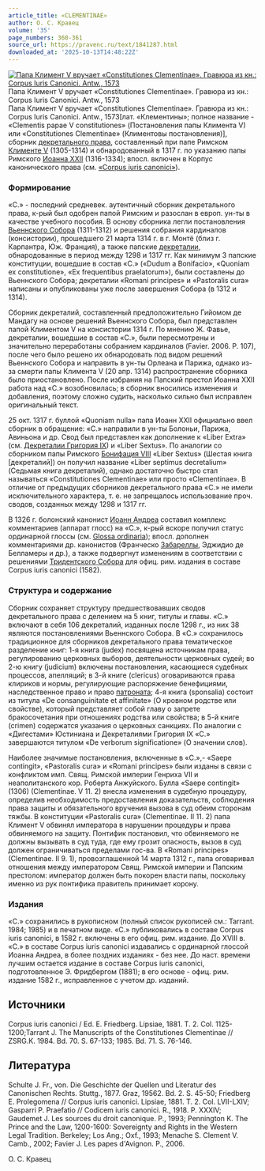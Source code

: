 ```yaml
---
article_title: «CLEMENTINAE»
author: О. С. Кравец
volume: '35'
page_numbers: 360-361
source_url: https://pravenc.ru/text/1841287.html
downloaded_at: '2025-10-13T14:48:22Z'
---
```


[![Папа Климент V вручает «Constitutiones Clementinae». Гравюра из кн.: Corpus Iuris Canonici. Antw., 1573](https://pravenc.ru/data/2015/03/18/1234039224/i200.jpg "Кликните для увеличения картинки")](https://pravenc.ru/data/2015/03/18/1234039224/i400.jpg)Папа Климент V вручает «Constitutiones Clementinae». Гравюра из кн.: Corpus Iuris Canonici. Antw., 1573  
Папа Климент V вручает «Constitutiones Clementinae». Гравюра из кн.: Corpus Iuris Canonici. Antw., 1573[лат. «Клементины»; полное название - «Clementis papae V constitutiones» (Постановления папы Климента V) или «Constitutiones Clementinae» (Климентовы постановления)], сборник [декретального права](<https://pravenc.ru/text/декретального права.html>), составленный при папе Римском [Клименте V](<https://pravenc.ru/text/Клименте V.html>) (1305-1314) и обнародованный в 1317 г. по указанию папы Римского [Иоанна XXII](<https://pravenc.ru/text/Иоанн XXII.html>) (1316-1334); впосл. включен в Корпус канонического права (см. [«Corpus iuris canonici»](<https://pravenc.ru/text/ Corpus iuris canonici .html>)).

### Формирование

«С.» - последний средневек. аутентичный сборник декретального права, к-рый был одобрен папой Римским и разослан в европ. ун-ты в качестве учебного пособия. В основу сборника легли постановления [Вьеннского Собора](<https://pravenc.ru/text/Вьеннского Собора.html>) (1311-1312) и решения собрания кардиналов (консистории), прошедшего 21 марта 1314 г. в г. Монтё (близ г. Карпантра, Юж. Франция), а также папские [декреталии](https://pravenc.ru/text/декреталии.html), обнародованные в период между 1298 и 1317 гг. Как минимум 3 папские конституции, вошедшие в состав «С.» («Dudum a Bonifacio», «Quoniam ex constitutione», «Ex frequentibus praelatorum»), были составлены до Вьеннского Собора; декреталии «Romani principes» и «Pastoralis cura» написаны и опубликованы уже после завершения Собора (в 1312 и 1314).

Сборник декреталий, составленный предположительно Гийомом де Мандагу на основе решений Вьеннского Собора, был представлен папой Климентом V на консистории 1314 г. По мнению Ж. Фавье, декреталии, вошедшие в состав «С.», были пересмотрены и значительно переработаны собранием кардиналов (Favier. 2006. Р. 107), после чего было решено их обнародовать под видом решений Вьеннского Собора и направить в ун-ты Орлеана и Парижа, однако из-за смерти папы Климента V (20 апр. 1314) распространение сборника было приостановлено. После избрания на Папский престол Иоанна XXII работа над «С.» возобновилась; в сборник вносились изменения и добавления, поэтому сложно судить, насколько сильно был исправлен оригинальный текст.

25 окт. 1317 г. буллой «Quoniam nulla» папа Иоанн XXII официально ввел сборник в обращение: «С.» направили в ун-ты Болоньи, Парижа, Авиньона и др. Свод был представлен как дополнение к «Liber Extra» (см. [Декреталии Григория IX](<https://pravenc.ru/text/ДЕКРЕТАЛИИ ГРИГОРИЯ IХ.html>)) и «Liber Sextus». По аналогии со сборником папы Римского [Бонифация VIII](<https://pravenc.ru/text/Бонифаций VIII.html>) «Liber Sextus» (Шестая книга [декреталий]) он получил название «Liber septimus decretalium» (Седьмая книга декреталий), однако достаточно быстро стал называться «Constitutiones Clementinae» или просто «Clementinae». В отличие от предыдущих сборников декретального права «С.» не имели исключительного характера, т. е. не запрещалось использование проч. сводов, созданных между 1298 и 1317 гг.

В 1326 г. болонский канонист [Иоанн Андреа](<https://pravenc.ru/text/Иоанн Андреа.html>) составил комплекс комментариев (аппарат глосс) на «С.», к-рый вскоре получил статус ординарной глоссы (см. [Glossa ordinaria](<https://pravenc.ru/text/Glossa ordinaria.html>)); впосл. дополнен комментариями др. канонистов (Франческо [Забареллы](https://pravenc.ru/text/Забареллы.html), Эджидио де Белламеры и др.), а также подвергнут изменениям в соответствии с решениями [Тридентского Собора](<https://pravenc.ru/text/Тридентский Собор.html>) для офиц. рим. издания в составе Corpus iuris canonici (1582).

### Структура и содержание

Сборник сохраняет структуру предшествовавших сводов декретального права с делением на 5 книг, титулы и главы. «С.» включают в себя 106 декреталий, изданных после 1298 г., из них 38 являются постановлениями Вьеннского Собора. В «С.» сохранилось традиционное для сборников декретального права тематическое разделение книг: 1-я книга (judex) посвящена источникам права, регулированию церковных выборов, деятельности церковных судей; во 2-ю книгу (judicium) включены постановления, касающиеся судебных процессов, апелляций; в 3-й книге (clericus) оговариваются права клириков и нормы, регулирующие распоряжение бенефициями, наследственное право и право [патроната](https://pravenc.ru/text/патроната.html); 4-я книга (sponsalia) состоит из титула «De consanguinitate et affinitate» (О кровном родстве или свойстве), который представляет собой главу о запрете бракосочетания при отношениях родства или свойства; в 5-й книге (crimen) содержатся указания о церковных санкциях. По аналогии с «Дигестами» Юстиниана и Декреталиями Григория IX «С.» завершаются титулом «De verborum significatione» (О значении слов).

Наиболее значимые постановления, включенные в «С.»,- «Saepe contingit», «Pastoralis cura» и «Romani principes» были изданы в связи с конфликтом имп. Свящ. Римской империи Генриха VII и неаполитанского кор. Роберта Анжуйского. Булла «Saepe contingit» (1306) (Clementinae. V 11. 2) внесла изменения в судебную процедуру, определив необходимость предоставления доказательств, соблюдения права защиты и обязательного вручения вызова в суд обеим сторонам тяжбы. В конституции «Pastoralis cura» (Clementinae. II 11. 2) папа Климент V обвинял императора в нарушении процедуры и права обвиняемого на защиту. Понтифик постановил, что обвиняемого не должны вызывать в суд туда, где ему грозит опасность, вызов в суд должен ограничиваться пределами гос-ва. В «Romani principes» (Clementinae. II 9. 1), провозглашенной 14 марта 1312 г., папа оговаривал отношения между императором Свящ. Римской империи и Папским престолом: император должен быть покорен власти папы, поскольку именно из рук понтифика правитель принимает корону.

### Издания

«С.» сохранились в рукописном (полный список рукописей см.: Tarrant. 1984; 1985) и в печатном виде. «С.» публиковались в составе Corpus iuris canonici, в 1582 г. включены в его офиц. рим. издание. До XVIII в. «С.» в составе Corpus iuris canonici издавались с ординарной глоссой Иоанна Андреа, в более поздних изданиях - без нее. До наст. времени лучшим остается издание в составе Corpus iuris canonici, подготовленное Э. Фридбергом (1881); в его основе - офиц. рим. издание 1582 г., исправленное с учетом др. изданий.

## Источники

Corpus iuris canonici / Ed. E. Friedberg. Lipsiae, 1881. T. 2. Col. 1125-1200;Tarrant J. The Manuscripts of the Constitutiones Clementinae // ZSRG.K. 1984. Bd. 70. S. 67-133; 1985. Bd. 71. S. 76-146.

## Литература

Schulte J. Fr., von. Die Geschichte der Quellen und Literatur des Canonischen Rechts. Stuttg., 1877. Graz, 19562. Bd. 2. S. 45-50; Friedberg E. Prolegomena // Corpus iuris canonici. Lipsiae, 1881. T. 2. Col. LVII-LXIV; Gasparri P. Praefatio // Codicem iuris canonici. R., 1918. P. XXXIV; Gaudemet J. Les sources du droit canonique. P., 1993; Pennington K. The Prince and the Law, 1200-1600: Sovereignty and Rights in the Western Legal Tradition. Berkeley; Los Ang.; Oxf., 1993; Menache S. Clement V. Camb., 2002; Favier J. Les papes d'Avignon. P., 2006.

О. С. Кравец
